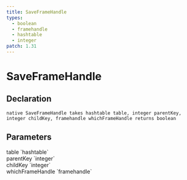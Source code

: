 ```yaml
---
title: SaveFrameHandle
types:
  - boolean
  - framehandle
  - hashtable
  - integer
patch: 1.31
---
```


# SaveFrameHandle

## Declaration

```
native SaveFrameHandle takes hashtable table, integer parentKey, integer childKey, framehandle whichFrameHandle returns boolean
```

## Parameters
<dl>
  <dt>table `hashtable`</dt>
  <dd></dd>

  <dt>parentKey `integer`</dt>
  <dd></dd>

  <dt>childKey `integer`</dt>
  <dd></dd>

  <dt>whichFrameHandle `framehandle`</dt>
  <dd></dd>
</dl>